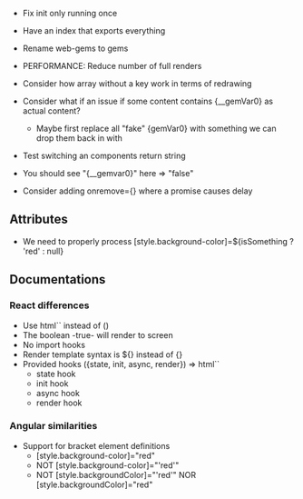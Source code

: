 - Fix init only running once
- Have an index that exports everything
- Rename web-gems to gems
- PERFORMANCE: Reduce number of full renders

- Consider how array without a key work in terms of redrawing
- Consider what if an issue if some content contains {__gemVar0} as actual content?
  - Maybe first replace all "fake" {gemVar0} with something we can drop them back in with
- Test switching an components return string
- You should see "{__gemvar0}" here => "false"
- Consider adding onremove={} where a promise causes delay

## Attributes

- We need to properly process [style.background-color]=${isSomething ? 'red' : null}


## Documentations

### React differences
- Use html`` instead of ()
- The boolean -true- will render to screen
- No import hooks
- Render template syntax is ${} instead of {}
- Provided hooks ({state, init, async, render}) => html``
  - state hook
  - init hook
  - async hook
  - render hook

### Angular similarities
- Support for bracket element definitions
  - [style.background-color]="red"
  - NOT [style.background-color]="'red'"
  - NOT [style.backgroundColor]="'red'" NOR [style.backgroundColor]="red"